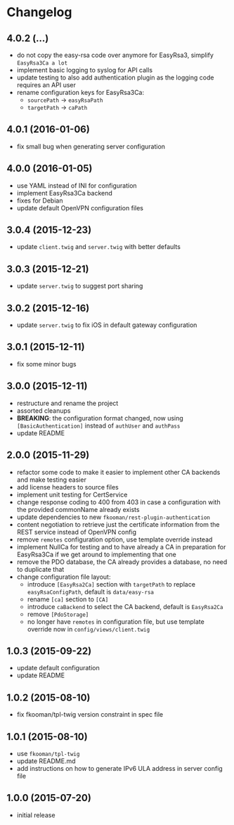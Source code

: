 # Changelog

## 4.0.2 (...)
- do not copy the easy-rsa code over anymore for EasyRsa3, simplify 
  `EasyRsa3Ca a lot`
- implement basic logging to syslog for API calls
- update testing to also add authentication plugin as the logging 
  code requires an API user
- rename configuration keys for EasyRsa3Ca:
  - `sourcePath` -> `easyRsaPath`
  - `targetPath` -> `caPath`
 
## 4.0.1 (2016-01-06)
- fix small bug when generating server configuration

## 4.0.0 (2016-01-05)
- use YAML instead of INI for configuration
- implement EasyRsa3Ca backend
- fixes for Debian
- update default OpenVPN configuration files

## 3.0.4 (2015-12-23)
- update `client.twig` and `server.twig` with better defaults

## 3.0.3 (2015-12-21)
- update `server.twig` to suggest port sharing

## 3.0.2 (2015-12-16)
- update `server.twig` to fix iOS in default gateway configuration

## 3.0.1 (2015-12-11)
- fix some minor bugs

## 3.0.0 (2015-12-11)
- restructure and rename the project
- assorted cleanups
- **BREAKING**: the configuration format changed, now using 
  `[BasicAuthentication]` instead of `authUser` and `authPass`
- update README

## 2.0.0 (2015-11-29)
- refactor some code to make it easier to implement other CA backends and make 
  testing easier
- add license headers to source files
- implement unit testing for CertService
- change response coding to 400 from 403 in case a configuration with the 
  provided commonName already exists
- update dependencies to new `fkooman/rest-plugin-authentication`
- content negotiation to retrieve just the certificate information from the 
  REST service instead of OpenVPN config
- remove `remotes` configuration option, use template override instead
- implement NullCa for testing and to have already a CA in preparation for
  EasyRsa3Ca if we get around to implementing that one
- remove the PDO database, the CA already provides a database, no need to 
  duplicate that
- change configuration file layout:
  - introduce `[EasyRsa2Ca]` section with `targetPath` to replace 
    `easyRsaConfigPath`, default is `data/easy-rsa`
  - rename `[ca]` section to `[CA]`
  - introduce `caBackend` to select the CA backend, default is `EasyRsa2Ca`
  - remove `[PdoStorage]`
  - no longer have `remotes` in configuration file, but use template override
    now in `config/views/client.twig`

## 1.0.3 (2015-09-22)
- update default configuration
- update README

## 1.0.2 (2015-08-10)
- fix fkooman/tpl-twig version constraint in spec file

## 1.0.1 (2015-08-10)
- use `fkooman/tpl-twig`
- update README.md
- add instructions on how to generate IPv6 ULA address in server config file

## 1.0.0 (2015-07-20)
- initial release
